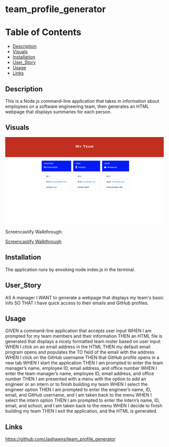 # team_profile_generator

# Table of Contents

- [Description](#description)
- [Visuals](#visuals)
- [Installation](#installation)
- [User_Story](#user_story)
- [Usage](#usage)
- [Links](#links)


## Description

This is a Node.js command-line application that takes in information about employees on a software engineering team, then generates an HTML webpage that displays summaries for each person. 

## Visuals 

![demo](./dist/Assets/images/myteamdemo.png) 

Screencastify Walkthrough:

[Screencastify Walkthrough](https://drive.google.com/file/d/1qnT5kx6FSg01KWU9ORj4Q8C4jrRmsyXu/view)

## Installation 

The application runs by envoking node index.js in the terminal. 

## User_Story

AS A manager
I WANT to generate a webpage that displays my team's basic info
SO THAT I have quick access to their emails and GitHub profiles.

## Usage

GIVEN a command-line application that accepts user input
WHEN I am prompted for my team members and their information
THEN an HTML file is generated that displays a nicely formatted team roster based on user input
WHEN I click on an email address in the HTML
THEN my default email program opens and populates the TO field of the email with the address
WHEN I click on the GitHub username
THEN that GitHub profile opens in a new tab
WHEN I start the application
THEN I am prompted to enter the team manager’s name, employee ID, email address, and office number
WHEN I enter the team manager’s name, employee ID, email address, and office number
THEN I am presented with a menu with the option to add an engineer or an intern or to finish building my team
WHEN I select the engineer option
THEN I am prompted to enter the engineer’s name, ID, email, and GitHub username, and I am taken back to the menu
WHEN I select the intern option
THEN I am prompted to enter the intern’s name, ID, email, and school, and I am taken back to the menu
WHEN I decide to finish building my team
THEN I exit the application, and the HTML is generated.

## Links

https://github.com/Jashawns/team_profile_generator

